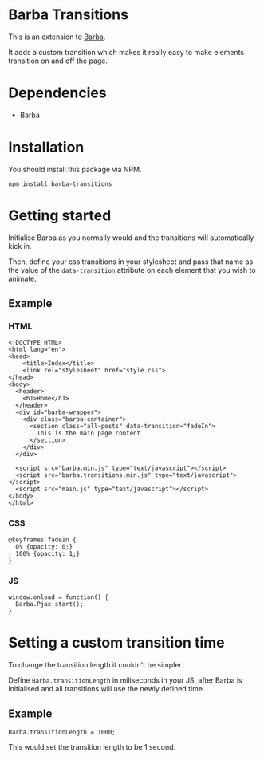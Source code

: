Barba Transitions
=================

This is an extension to [Barba](http://barbajs.org/).

It adds a custom transition which makes it really easy to make elements transition
on and off the page.

# Dependencies

* Barba

# Installation

You should install this package via NPM.

```
npm install barba-transitions
```

# Getting started

Initialise Barba as you normally would and the transitions will automatically kick in.

Then, define your css transitions in your stylesheet and pass that name as the value of
the ```data-transition``` attribute on each element that you wish to animate.

## Example

### HTML

```
<!DOCTYPE HTML>
<html lang="en">
<head>
    <title>Index</title>
    <link rel="stylesheet" href="style.css">
</head>
<body>
  <header>
    <h1>Home</h1>
  </header>
  <div id="barba-wrapper">
    <div class="barba-container">
      <section class="all-posts" data-transition="fadeIn">
        This is the main page content
      </section>
    </div>
  </div>

  <script src="barba.min.js" type="text/javascript"></script>
  <script src="barba.transitions.min.js" type="text/javascript"></script>
  <script src="main.js" type="text/javascript"></script>
</body>
</html>
```

### CSS

```
@keyframes fadeIn {
  0% {opacity: 0;}
  100% {opacity: 1;}
}
```

### JS

```
window.onload = function() {
  Barba.Pjax.start();
}
```

# Setting a custom transition time

To change the transition length it couldn't be simpler.

Define ```Barba.transitionLength``` in miliseconds in your JS, after Barba
is initialised and all transitions will use the newly defined time.

## Example

```
Barba.transitionLength = 1000;
```

This would set the transition length to be 1 second.
